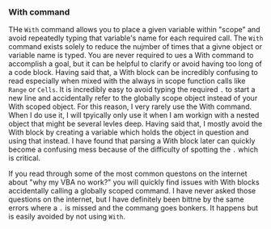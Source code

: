 ### With command

THe `With` command allows you to place a given variable within "scope" and avoid repeatedly typing that variable's name for each required call. The `With` command exists solely to reduce the nujmber of times that a givne object or variable name is typed. You are never required to ues a With command to accomplish a goal, but it can be helpful to clarify or avoid having too long of a code block. Having said that, a With block can be incredibly confusing to read especially when mixed with the always in scope function calls like `Range` or `Cells`. It is incredibly easy to avoid typing the required `.` to start a new line and accidentally refer to the globally scope object instead of your With scoped object. For this reason, I very rarely use the With command. When I do use it, I will tpyically only use it when I am workign with a nested object that might be several levles deep. Having said that, I mostly avoid the With block by creating a variable which holds the object in question and using that instead. I have found that parsing a With block later can quickly become a confusing mess because of the difficulty of spotting the `.` which is critical.

If you read through some of the most common questons on the internet about "why my VBA no work?" you will quickly find issues with With blocks accidentally calling a globally scoped command. I have never asked those questions on the internet, but I have definitely been bittne by the same errors where a `.` is missed and the commang goes bonkers. It happens but is easily avoided by not using `With`.
